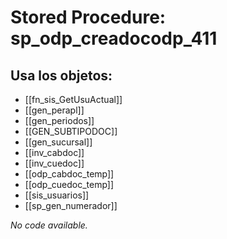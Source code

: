 # Stored Procedure: sp_odp_creadocodp_411

## Usa los objetos:
- [[fn_sis_GetUsuActual]]
- [[gen_perapl]]
- [[gen_periodos]]
- [[GEN_SUBTIPODOC]]
- [[gen_sucursal]]
- [[inv_cabdoc]]
- [[inv_cuedoc]]
- [[odp_cabdoc_temp]]
- [[odp_cuedoc_temp]]
- [[sis_usuarios]]
- [[sp_gen_numerador]]

*No code available.*
